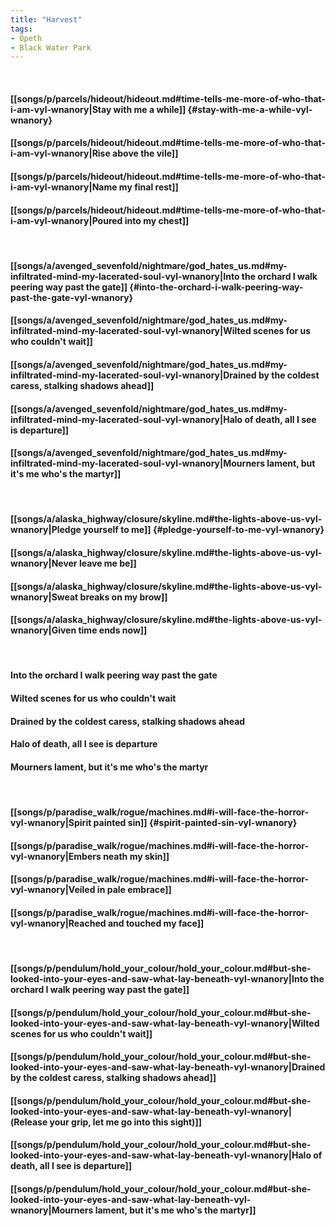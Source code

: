 ```yaml
---
title: "Harvest"
tags:
- Opeth
- Black Water Park
---
```

&nbsp;
#### [[songs/p/parcels/hideout/hideout.md#time-tells-me-more-of-who-that-i-am-vyl-wnanory|Stay with me a while]] {#stay-with-me-a-while-vyl-wnanory}
#### [[songs/p/parcels/hideout/hideout.md#time-tells-me-more-of-who-that-i-am-vyl-wnanory|Rise above the vile]]
#### [[songs/p/parcels/hideout/hideout.md#time-tells-me-more-of-who-that-i-am-vyl-wnanory|Name my final rest]]
#### [[songs/p/parcels/hideout/hideout.md#time-tells-me-more-of-who-that-i-am-vyl-wnanory|Poured into my chest]]
&nbsp;
#### [[songs/a/avenged_sevenfold/nightmare/god_hates_us.md#my-infiltrated-mind-my-lacerated-soul-vyl-wnanory|Into the orchard I walk peering way past the gate]] {#into-the-orchard-i-walk-peering-way-past-the-gate-vyl-wnanory}
#### [[songs/a/avenged_sevenfold/nightmare/god_hates_us.md#my-infiltrated-mind-my-lacerated-soul-vyl-wnanory|Wilted scenes for us who couldn't wait]]
#### [[songs/a/avenged_sevenfold/nightmare/god_hates_us.md#my-infiltrated-mind-my-lacerated-soul-vyl-wnanory|Drained by the coldest caress, stalking shadows ahead]]
#### [[songs/a/avenged_sevenfold/nightmare/god_hates_us.md#my-infiltrated-mind-my-lacerated-soul-vyl-wnanory|Halo of death, all I see is departure]]
#### [[songs/a/avenged_sevenfold/nightmare/god_hates_us.md#my-infiltrated-mind-my-lacerated-soul-vyl-wnanory|Mourners lament, but it's me who's the martyr]]
&nbsp;
#### [[songs/a/alaska_highway/closure/skyline.md#the-lights-above-us-vyl-wnanory|Pledge yourself to me]] {#pledge-yourself-to-me-vyl-wnanory}
#### [[songs/a/alaska_highway/closure/skyline.md#the-lights-above-us-vyl-wnanory|Never leave me be]]
#### [[songs/a/alaska_highway/closure/skyline.md#the-lights-above-us-vyl-wnanory|Sweat breaks on my brow]]
#### [[songs/a/alaska_highway/closure/skyline.md#the-lights-above-us-vyl-wnanory|Given time ends now]]
&nbsp;
#### Into the orchard I walk peering way past the gate
#### Wilted scenes for us who couldn't wait
#### Drained by the coldest caress, stalking shadows ahead
#### Halo of death, all I see is departure
#### Mourners lament, but it's me who's the martyr
&nbsp;
#### [[songs/p/paradise_walk/rogue/machines.md#i-will-face-the-horror-vyl-wnanory|Spirit painted sin]] {#spirit-painted-sin-vyl-wnanory}
#### [[songs/p/paradise_walk/rogue/machines.md#i-will-face-the-horror-vyl-wnanory|Embers neath my skin]]
#### [[songs/p/paradise_walk/rogue/machines.md#i-will-face-the-horror-vyl-wnanory|Veiled in pale embrace]]
#### [[songs/p/paradise_walk/rogue/machines.md#i-will-face-the-horror-vyl-wnanory|Reached and touched my face]]
&nbsp;
#### [[songs/p/pendulum/hold_your_colour/hold_your_colour.md#but-she-looked-into-your-eyes-and-saw-what-lay-beneath-vyl-wnanory|Into the orchard I walk peering way past the gate]]
#### [[songs/p/pendulum/hold_your_colour/hold_your_colour.md#but-she-looked-into-your-eyes-and-saw-what-lay-beneath-vyl-wnanory|Wilted scenes for us who couldn't wait]]
#### [[songs/p/pendulum/hold_your_colour/hold_your_colour.md#but-she-looked-into-your-eyes-and-saw-what-lay-beneath-vyl-wnanory|Drained by the coldest caress, stalking shadows ahead]]
#### [[songs/p/pendulum/hold_your_colour/hold_your_colour.md#but-she-looked-into-your-eyes-and-saw-what-lay-beneath-vyl-wnanory|(Release your grip, let me go into this sight)]]
#### [[songs/p/pendulum/hold_your_colour/hold_your_colour.md#but-she-looked-into-your-eyes-and-saw-what-lay-beneath-vyl-wnanory|Halo of death, all I see is departure]]
#### [[songs/p/pendulum/hold_your_colour/hold_your_colour.md#but-she-looked-into-your-eyes-and-saw-what-lay-beneath-vyl-wnanory|Mourners lament, but it's me who's the martyr]]

